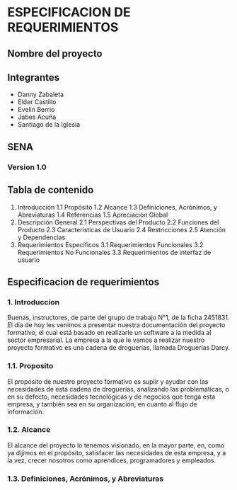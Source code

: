 # ESPECIFICACION DE REQUERIMIENTOS

## Nombre del proyecto



## Integrantes

* Danny Zabaleta
* Elder Castillo
* Evelin Berrio
* Jabes Acuña
* Santiago de la Iglesia

## SENA

### Version 1.0


## Tabla de contenido

1.	Introducción
1.1	Propósito
1.2	Alcance
1.3	Definiciones, Acrónimos, y Abreviaturas
1.4	Referencias
1.5	Apreciación Global
2.	Descripción General
2.1	Perspectivas del Producto
2.2	Funciones del Producto
2.3	Características de Usuario
2.4	Restricciones
2.5	Atención y Dependencias
3.	Requerimientos Específicos
3.1	Requerimientos Funcionales
3.2	Requerimientos No Funcionales
3.3	Requerimientos de interfaz de usuario

## Especificacion de requerimientos

### 1. Introduccion

Buenas, instructores, de parte del grupo de trabajo N°1, de la ficha 2451831. El día de hoy les venimos a presentar nuestra documentación del proyecto formativo, el cual está basado en realizarle un software a la medida al sector empresarial. La empresa a la que le vamos a realizar nuestro proyecto formativo es una cadena de droguerías, llamada Droguerías Darcy.

### 1.1. Proposito

El propósito de nuestro proyecto formativo es suplir y ayudar con las necesidades de esta cadena de droguerías, analizando las problemáticas, o en su defecto, necesidades tecnológicas y de negocios que tenga esta empresa, y también sea en su organización, en cuanto al flujo de información.

### 1.2. Alcance

El alcance del proyecto lo tenemos visionado, en la mayor parte, en, como ya dijimos en el propósito, satisfacer las necesidades de esta empresa, y a la vez, crecer nosotros como aprendices, programadores y empleados.

### 1.3. Definiciones, Acrónimos, y Abreviaturas